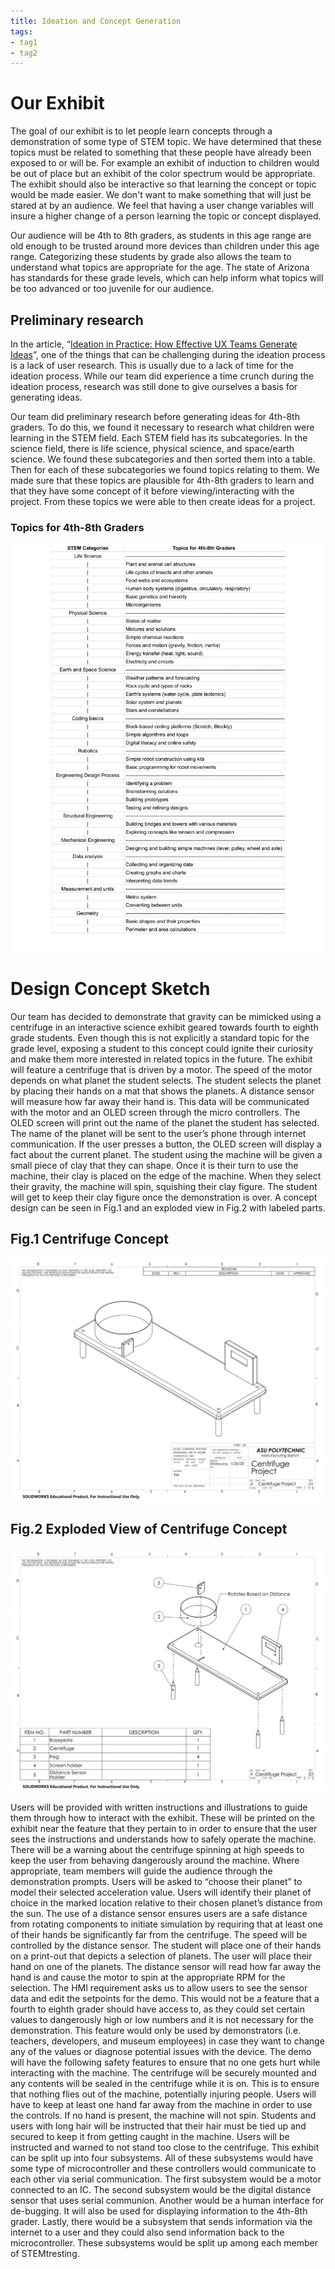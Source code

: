 ```yaml
---
title: Ideation and Concept Generation
tags:
- tag1
- tag2
---
```

# Our Exhibit
The goal of our exhibit is to let people learn concepts through a demonstration of some type of STEM topic. We have determined that these topics must be related to something that these people have already been exposed to or will be. For example an exhibit of induction to children would be out of place but an exhibit of the color spectrum would be appropriate. The exhibit should also be interactive so that learning the concept or topic would be made easier. We don't want to make something that will just be stared at by an audience. We feel that having a user change variables will insure a higher change of a person learning the topic or concept displayed. 

Our audience will be 4th to 8th graders, as students in this age range are old enough to be trusted around more devices than children under this age range. Categorizing these students by grade also allows the team to understand what topics are appropriate for the age. The state of Arizona has standards for these grade levels, which can help inform what topics will be too advanced or too juvenile for our audience. 
## Preliminary research
In the article, “[Ideation in Practice: How Effective UX Teams Generate Ideas](https://www.nngroup.com/articles/ideation-in-practice/)”, one of the things that can be challenging during the ideation process is a lack of user research. This is usually due to a lack of time for the ideation process. While our team did experience a time crunch during the ideation process, research was still done to give ourselves a basis for generating ideas.

Our team did preliminary research before generating ideas for 4th-8th graders. To do this, we found it necessary to research what children were learning in the STEM field. Each STEM field has its subcategories. In the science field, there is life science, physical science, and space/earth science. We found these subcategories and then sorted them into a table. Then for each of these subcategories we found topics relating to them. We made sure that these topics are plausible for 4th-8th graders to learn and that they have some concept of it before viewing/interacting with the project. From these topics we were able to then create ideas for a project. <br>

### Topics for 4th-8th Graders
![Table 1](Tables%20of%20ideas%20-%20Sheet1-1.png)

# Design Concept Sketch
Our team has decided to demonstrate that gravity can be mimicked using a centrifuge in an interactive science exhibit geared towards fourth to eighth grade students. Even though this is not explicitly a standard topic for the grade level, exposing a student to this concept could ignite their curiosity and make them more interested in related topics in the future. The exhibit will feature a centrifuge that is driven by a motor. The speed of the motor depends on what planet the student selects. The student selects the planet by placing their hands on a mat that shows the planets. A distance sensor will measure how far away their hand is. This data will be communicated with the motor and an OLED screen through the micro controllers. The OLED screen will print out the name of the planet the student has selected. The name of the planet will be sent to the user’s phone through internet communication. If the user presses a button, the OLED screen will display a fact about the current planet. The student using the machine will be given a small piece of clay that they can shape. Once it is their turn to use the machine, their clay is placed on the edge of the machine. When they select their gravity, the machine will spin, squishing their clay figure. The student will get to keep their clay figure once the demonstration is over. A concept design can be seen in Fig.1 and an exploded view in Fig.2 with labeled parts.

## Fig.1 Centrifuge Concept
![Fig1](AssemblyConcept-1.png)

## Fig.2 Exploded View of Centrifuge Concept
![Fig2](AssemblyConcept-2.png)

Users will be provided with written instructions and illustrations to guide them through how to interact with the exhibit. These will be printed on the exhibit near the feature that they pertain to in order to ensure that the user sees the instructions and understands how to safely operate the machine. There will be a warning about the centrifuge spinning at high speeds to keep the user from behaving dangerously around the machine. Where appropriate, team members will guide the audience through the demonstration prompts. Users will be asked to “choose their planet” to model their selected acceleration value. Users will identify their planet of choice in the marked location relative to their chosen planet’s distance from the sun. The use of a distance sensor ensures users are a safe distance from rotating components to initiate simulation by requiring that at least one of their hands be significantly far from the centrifuge.
The speed will be controlled by the distance sensor. The student will place one of their hands on a print-out that depicts a selection of planets. The user will place their hand on one of the planets. The distance sensor will read how far away the hand is and cause the motor to spin at the appropriate RPM for the selection. The HMI requirement asks us to allow users to see the sensor data and edit the setpoints for the demo. This would not be a feature that a fourth to eighth grader should have access to, as they could set certain values to dangerously high or low numbers and it is not necessary for the demonstration. This feature would only be used by demonstrators (i.e. teachers, developers, and museum employees) in case they want to change any of the values or diagnose potential issues with the device. 
The demo will have the following safety features to ensure that no one gets hurt while interacting with the machine. The centrifuge will be securely mounted and any contents will be sealed in the centrifuge while it is on. This is to ensure that nothing flies out of the machine, potentially injuring people. Users will have to keep at least one hand far away from the machine in order to use the controls. If no hand is present, the machine will not spin. Students and users with long hair will be instructed that their hair must be tied up and secured to keep it from getting caught in the machine. Users will be instructed and warned to not stand too close to the centrifuge. 
This exhibit can be split up into four subsystems. All of these subsystems would have some type of microcontroller and these controllers would communicate to each other via serial communication. The first subsystem would be a motor connected to an IC. The second subsystem would be the digital distance sensor that uses serial communion. Another would be a human interface for de-bugging. It will also be used for displaying information to the 4th-8th grader. Lastly, there would be a subsystem that sends information via the internet to a user and they could also send information back to the microcontroller. These subsystems would be split up among each member of STEMtresting. 
